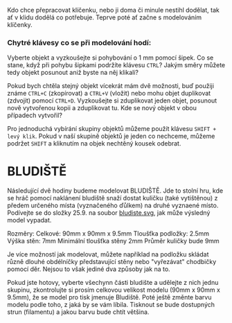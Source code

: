 Kdo chce přepracovat klíčenku, nebo ji doma či minule nestihl dodělat, tak ať v klidu dodělá co potřebuje. Teprve poté ať začne s modelováním klíčenky.

### Chytré klávesy co se při modelování hodí:
  Vyberte objekt a vyzkoušejte si pohybování o 1 mm pomocí šipek.
  Co se stane, když při pohybu šipkami podržíte klávesu `CTRL`? Jakým směry můžete tedy objekt posunout aniž byste na něj klikali?

  Pokud bych chtěla stejný objekt vícekrát mám dvě možnosti, buď použiji známe `CTRL+C` (zkopírovat) a `CTRL+V` (vložit) nebo mohu objet duplikovat (zdvojit) pomocí `CTRL+D`. Vyzkoušejte si zduplikovat jeden objet, posunout nově vytvořenou kopii a zduplikovat tu. Kde se nový objekt v obou případech vytvořil?
  
  Pro jednoduchá vybírání skupiny objektů můžeme použít klávesu `SHIFT + levý klik`. Pokud v naší skupině objektů je jeden co nechceme, můžeme podržet `SHIFT` a kliknutím na objek nechtěný kousek odebrat.
  
BLUDIŠTĚ  
======
Následující dvě hodiny budeme modelovat BLUDIŠTĚ. Jde to stolní hru, kde se hráč pomocí naklánení bludiště snaží dostat kuličku (také vytištěnou) z předem určeného místa (vyznačeného ďůlkem) na druhé vyznaené místo. Podívejte se do složky 25.9. na soubor [bludiste.svg](https://github.com/prasokocka/DDM-3D/blob/master/Podklady/25.9./Bludiste.stl), jak může výsledný model vypadat.

Rozměry:
Celkové: 90mm x 90mm x 9.5mm
Tloušťka podložky: 2.5mm
Výška stěn: 7mm
Minimální tloušťka stěny 2mm
Průměr kuličky bude 9mm

Je více možností jak modelovat, můžete například na podložku skládat různě dlouhé obdélníčky představující stěny nebo "vyřezávat" chodbičky pomocí děr. Nejsou to však jediné dva způsoby jak na to.

Pokud jste hotovy, vyberte všechynn části bludište a udělejte z nich jednu skupinu, zkontrolujte si prosím celkovou velikost modelu (90mm x 90mm x 9.5mm), že se model pro tisk jmenuje Bludiště. Poté ještě změnte barvu modelu podle toho, z jaká by se vám líbila. Tisknout se bude dostupných strun (filamentu) a jakou barvu bude chtít většina.
